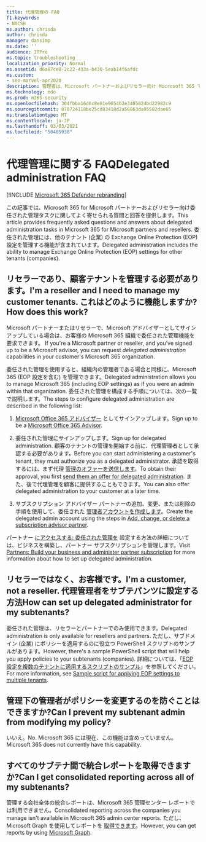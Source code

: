 ```yaml
---
title: 代理管理の FAQ
f1.keywords:
- NOCSH
ms.author: chrisda
author: chrisda
manager: dansimp
ms.date: ''
audience: ITPro
ms.topic: troubleshooting
localization_priority: Normal
ms.assetid: d6a87ce8-2c22-433a-b430-5eab14f6afdc
ms.custom:
- seo-marvel-apr2020
description: 管理者は、Microsoft パートナーおよびリセラー向け Microsoft 365 で委任された管理タスクに関するよく寄せられる質問と回答を表示できます。
ms.technology: mdo
ms.prod: m365-security
ms.openlocfilehash: 304fbba16d6c8e81e965462e3405824bd22982c9
ms.sourcegitcommit: 070724118be25cd83418d2a56863da95582dae65
ms.translationtype: MT
ms.contentlocale: ja-JP
ms.lasthandoff: 03/03/2021
ms.locfileid: "50405938"
---
```

# <a name="delegated-administration-faq"></a><span data-ttu-id="a361d-103">代理管理に関する FAQ</span><span class="sxs-lookup"><span data-stu-id="a361d-103">Delegated administration FAQ</span></span>

[!INCLUDE [Microsoft 365 Defender rebranding](../includes/microsoft-defender-for-office.md)]


<span data-ttu-id="a361d-104">この記事では、Microsoft 365 for Microsoft パートナーおよびリセラー向け委任された管理タスクに関してよく寄せられる質問と回答を提供します。</span><span class="sxs-lookup"><span data-stu-id="a361d-104">This article provides frequently asked questions and answers about delegated administration tasks in Microsoft 365 for Microsoft partners and resellers.</span></span> <span data-ttu-id="a361d-105">委任された管理には、他のテナント (企業) の Exchange Online Protection (EOP) 設定を管理する機能が含まれています。</span><span class="sxs-lookup"><span data-stu-id="a361d-105">Delegated administration includes the ability to manage Exchange Online Protection (EOP) settings for other tenants (companies).</span></span>

## <a name="im-a-reseller-and-i-need-to-manage-my-customer-tenants-how-does-this-work"></a><span data-ttu-id="a361d-106">リセラーであり、顧客テナントを管理する必要があります。</span><span class="sxs-lookup"><span data-stu-id="a361d-106">I'm a reseller and I need to manage my customer tenants.</span></span> <span data-ttu-id="a361d-107">これはどのように機能しますか?</span><span class="sxs-lookup"><span data-stu-id="a361d-107">How does this work?</span></span>

<span data-ttu-id="a361d-108">Microsoft パートナーまたはリセラーで、Microsoft アドバイザーとしてサインアップしている場合は、お客様の Microsoft 365 組織で委任された管理機能を要求できます。 </span><span class="sxs-lookup"><span data-stu-id="a361d-108">If you're a Microsoft partner or reseller, and you've signed up to be a Microsoft advisor, you can request _delegated administration_ capabilities in your customer's Microsoft 365 organization.</span></span>

<span data-ttu-id="a361d-109">委任された管理を使用すると、組織内の管理者である場合と同様に、Microsoft 365 (EOP 設定を含む) を管理できます。</span><span class="sxs-lookup"><span data-stu-id="a361d-109">Delegated administration allows you to manage Microsoft 365  (including EOP settings) as if you were an admin within that organization.</span></span> <span data-ttu-id="a361d-110">委任された管理を構成する手順については、次の一覧で説明します。</span><span class="sxs-lookup"><span data-stu-id="a361d-110">The steps to configure delegated administration are described in the following list:</span></span>

1. <span data-ttu-id="a361d-111">[Microsoft Office 365 アドバイザー](https://partner.microsoft.com/?cloudbenefits) としてサインアップします。</span><span class="sxs-lookup"><span data-stu-id="a361d-111">Sign up to be a [Microsoft Office 365 Advisor](https://partner.microsoft.com/?cloudbenefits).</span></span>

2. <span data-ttu-id="a361d-112">委任された管理にサインアップします。</span><span class="sxs-lookup"><span data-stu-id="a361d-112">Sign up for delegated administration.</span></span> <span data-ttu-id="a361d-113">顧客のテナントの管理を開始する前に、代理管理者として承認する必要があります。</span><span class="sxs-lookup"><span data-stu-id="a361d-113">Before you can start administering a customer's tenant, they must authorize you as a delegated administrator.</span></span> <span data-ttu-id="a361d-114">承認を取得するには、まず代理 [管理のオファーを送信します](https://support.microsoft.com/office/26530dc0-ebba-415b-86b1-b55bc06b073e)。</span><span class="sxs-lookup"><span data-stu-id="a361d-114">To obtain their approval, you first [send them an offer for delegated administration](https://support.microsoft.com/office/26530dc0-ebba-415b-86b1-b55bc06b073e).</span></span> <span data-ttu-id="a361d-115">また、後で代理管理を顧客に提供することもできます。</span><span class="sxs-lookup"><span data-stu-id="a361d-115">You can also offer delegated administration to your customer at a later time.</span></span>

3. <span data-ttu-id="a361d-116">サブスクリプション アドバイザー パートナーの追加、変更、または削除の手順を使用して、委任された [管理者アカウントを作成します](../../admin/misc/add-partner.md)。</span><span class="sxs-lookup"><span data-stu-id="a361d-116">Create the delegated admin account using the steps in [Add, change, or delete a subscription advisor partner](../../admin/misc/add-partner.md).</span></span>

<span data-ttu-id="a361d-117">パートナー [にアクセスする: 委任された管理を](https://support.microsoft.com/office/30dd1681-47e0-4cbc-abfe-a222cd111319) 設定する方法の詳細については、ビジネスを構築し、パートナー サブスクリプションを管理します。</span><span class="sxs-lookup"><span data-stu-id="a361d-117">Visit [Partners: Build your business and administer partner subscription](https://support.microsoft.com/office/30dd1681-47e0-4cbc-abfe-a222cd111319) for more information about how to set up delegated administration.</span></span>

## <a name="im-a-customer-not-a-reseller-how-can-set-up-delegated-administrator-for-my-subtenants"></a><span data-ttu-id="a361d-118">リセラーではなく、お客様です。</span><span class="sxs-lookup"><span data-stu-id="a361d-118">I'm a customer, not a reseller.</span></span> <span data-ttu-id="a361d-119">代理管理者をサブテパンツに設定する方法</span><span class="sxs-lookup"><span data-stu-id="a361d-119">How can set up delegated administrator for my subtenants?</span></span>

<span data-ttu-id="a361d-120">委任された管理は、リセラーとパートナーでのみ使用できます。</span><span class="sxs-lookup"><span data-stu-id="a361d-120">Delegated administration is only available for resellers and partners.</span></span> <span data-ttu-id="a361d-121">ただし、サブドメイン (企業) にポリシーを適用するのに役立つ PowerShell スクリプトのサンプルがあります。</span><span class="sxs-lookup"><span data-stu-id="a361d-121">However, there's a sample PowerShell script that will help you apply policies to your subtenants (companies).</span></span> <span data-ttu-id="a361d-122">詳細については、「[EOP 設定を複数のテナントに適用するスクリプトのサンプル](sample-script-for-applying-eop-settings-to-multiple-tenants.md)」を参照してください。</span><span class="sxs-lookup"><span data-stu-id="a361d-122">For more information, see [Sample script for applying EOP settings to multiple tenants](sample-script-for-applying-eop-settings-to-multiple-tenants.md).</span></span>

## <a name="can-i-prevent-my-subtenant-admin-from-modifying-my-policy"></a><span data-ttu-id="a361d-123">管理下の管理者がポリシーを変更するのを防ぐことはできますか?</span><span class="sxs-lookup"><span data-stu-id="a361d-123">Can I prevent my subtenant admin from modifying my policy?</span></span>

<span data-ttu-id="a361d-124">いいえ。</span><span class="sxs-lookup"><span data-stu-id="a361d-124">No.</span></span> <span data-ttu-id="a361d-125">Microsoft 365 には現在、この機能は含めっていません。</span><span class="sxs-lookup"><span data-stu-id="a361d-125">Microsoft 365 does not currently have this capability.</span></span>

## <a name="can-i-get-consolidated-reporting-across-all-of-my-subtenants"></a><span data-ttu-id="a361d-126">すべてのサブテナ間で統合レポートを取得できますか?</span><span class="sxs-lookup"><span data-stu-id="a361d-126">Can I get consolidated reporting across all of my subtenants?</span></span>

<span data-ttu-id="a361d-127">管理する会社全体の統合レポートは、Microsoft 365 管理センター レポートでは利用できません。</span><span class="sxs-lookup"><span data-stu-id="a361d-127">Consolidated reporting across the companies you manage isn't available in Microsoft 365 admin center reports.</span></span> <span data-ttu-id="a361d-128">ただし、Microsoft Graph を使用してレポートを [取得できます](https://docs.microsoft.com/graph/overview)。</span><span class="sxs-lookup"><span data-stu-id="a361d-128">However, you can get reports by using [Microsoft Graph](https://docs.microsoft.com/graph/overview).</span></span>
